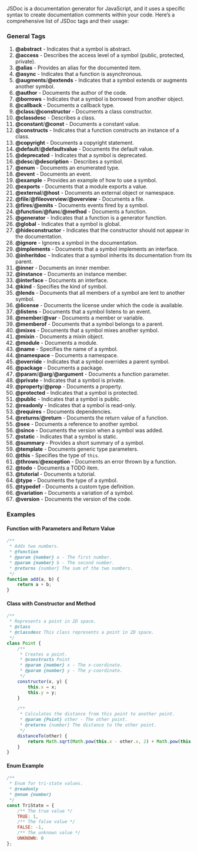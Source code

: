 JSDoc is a documentation generator for JavaScript, and it uses a specific syntax to create documentation comments within your code. Here’s a comprehensive list of JSDoc tags and their usage:

### General Tags

1. **@abstract** - Indicates that a symbol is abstract.
2. **@access** - Describes the access level of a symbol (public, protected, private).
3. **@alias** - Provides an alias for the documented item.
4. **@async** - Indicates that a function is asynchronous.
5. **@augments**/**@extends** - Indicates that a symbol extends or augments another symbol.
6. **@author** - Documents the author of the code.
7. **@borrows** - Indicates that a symbol is borrowed from another object.
8. **@callback** - Documents a callback type.
9. **@class**/**@constructor** - Documents a class constructor.
10. **@classdesc** - Describes a class.
11. **@constant**/**@const** - Documents a constant value.
12. **@constructs** - Indicates that a function constructs an instance of a class.
13. **@copyright** - Documents a copyright statement.
14. **@default**/**@defaultvalue** - Documents the default value.
15. **@deprecated** - Indicates that a symbol is deprecated.
16. **@desc**/**@description** - Describes a symbol.
17. **@enum** - Documents an enumerated type.
18. **@event** - Documents an event.
19. **@example** - Provides an example of how to use a symbol.
20. **@exports** - Documents that a module exports a value.
21. **@external**/**@host** - Documents an external object or namespace.
22. **@file**/**@fileoverview**/**@overview** - Documents a file.
23. **@fires**/**@emits** - Documents events fired by a symbol.
24. **@function**/**@func**/**@method** - Documents a function.
25. **@generator** - Indicates that a function is a generator function.
26. **@global** - Indicates that a symbol is global.
27. **@hideconstructor** - Indicates that the constructor should not appear in the documentation.
28. **@ignore** - Ignores a symbol in the documentation.
29. **@implements** - Documents that a symbol implements an interface.
30. **@inheritdoc** - Indicates that a symbol inherits its documentation from its parent.
31. **@inner** - Documents an inner member.
32. **@instance** - Documents an instance member.
33. **@interface** - Documents an interface.
34. **@kind** - Specifies the kind of symbol.
35. **@lends** - Documents that all members of a symbol are lent to another symbol.
36. **@license** - Documents the license under which the code is available.
37. **@listens** - Documents that a symbol listens to an event.
38. **@member**/**@var** - Documents a member or variable.
39. **@memberof** - Documents that a symbol belongs to a parent.
40. **@mixes** - Documents that a symbol mixes another symbol.
41. **@mixin** - Documents a mixin object.
42. **@module** - Documents a module.
43. **@name** - Specifies the name of a symbol.
44. **@namespace** - Documents a namespace.
45. **@override** - Indicates that a symbol overrides a parent symbol.
46. **@package** - Documents a package.
47. **@param**/**@arg**/**@argument** - Documents a function parameter.
48. **@private** - Indicates that a symbol is private.
49. **@property**/**@prop** - Documents a property.
50. **@protected** - Indicates that a symbol is protected.
51. **@public** - Indicates that a symbol is public.
52. **@readonly** - Indicates that a symbol is read-only.
53. **@requires** - Documents dependencies.
54. **@returns**/**@return** - Documents the return value of a function.
55. **@see** - Documents a reference to another symbol.
56. **@since** - Documents the version when a symbol was added.
57. **@static** - Indicates that a symbol is static.
58. **@summary** - Provides a short summary of a symbol.
59. **@template** - Documents generic type parameters.
60. **@this** - Specifies the type of `this`.
61. **@throws**/**@exception** - Documents an error thrown by a function.
62. **@todo** - Documents a TODO item.
63. **@tutorial** - Documents a tutorial.
64. **@type** - Documents the type of a symbol.
65. **@typedef** - Documents a custom type definition.
66. **@variation** - Documents a variation of a symbol.
67. **@version** - Documents the version of the code.

### Examples

#### Function with Parameters and Return Value

```javascript
/**
 * Adds two numbers.
 * @function
 * @param {number} a - The first number.
 * @param {number} b - The second number.
 * @returns {number} The sum of the two numbers.
 */
function add(a, b) {
    return a + b;
}
```

#### Class with Constructor and Method

```javascript
/**
 * Represents a point in 2D space.
 * @class
 * @classdesc This class represents a point in 2D space.
 */
class Point {
    /**
     * Creates a point.
     * @constructs Point
     * @param {number} x - The x-coordinate.
     * @param {number} y - The y-coordinate.
     */
    constructor(x, y) {
        this.x = x;
        this.y = y;
    }

    /**
     * Calculates the distance from this point to another point.
     * @param {Point} other - The other point.
     * @returns {number} The distance to the other point.
     */
    distanceTo(other) {
        return Math.sqrt(Math.pow(this.x - other.x, 2) + Math.pow(this.y - other.y, 2));
    }
}
```

#### Enum Example

```javascript
/**
 * Enum for tri-state values.
 * @readonly
 * @enum {number}
 */
const TriState = {
    /** The true value */
    TRUE: 1,
    /** The false value */
    FALSE: -1,
    /** The unknown value */
    UNKNOWN: 0
};
```
